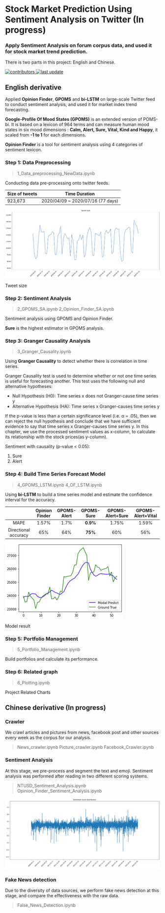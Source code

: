 # Stock Market Prediction Using Sentiment Analysis on Twitter (In progress)
    
### Apply Sentiment Analysis on forum corpus data, and used it for stock market trend prediction.

There is two parts in this project: English and Chinese.
    



<!-- Badges -->
<p>
  <a href="">
    <img src="https://img.shields.io/badge/contributors-2-yellow" alt="contributors" />
  </a>
  <a href="">
    <img src="https://img.shields.io/badge/last%20update-November%202022-green" alt="last update" />
  </a>
</p>

## English derivative

Applied **Opinion Finder**, **GPOMS** and **bi-LSTM** on large-scale Twitter feed to conduct sentiment analysis, and used it for market index trend forecasting.

**Google-Profile Of Mood States (GPOMS)** is an extended version of POMS-bi. It is based on a lexicon of 964 terms and can measure human mood states in six mood dimensions : **Calm, Alert, Sure, Vital, Kind and Happy**, it scaled from **-1 to 1** for each dimensions.

**Opinion Finder** is a tool for sentiment analysis using 4 categories of sentiment lexicon.

### Step 1: Data Preprocessing

> 1_Data_preprocessing_NewData.ipynb

Conducting data pre-processing onto twitter feeds.

Size of tweets | Time Duration 
--- | --- 
923,673 | 2020/04/09 ~ 2020/07/16 (77 days)

![alt text](https://github.com/la83la/about_emotion/blob/main/English_derivative/tweets_size.png "Tweet size")

Tweet size

### Step 2: Sentiment Analysis 

> 2_GPOMS_SA.ipynb 
> 2_Opinion_Finder_SA.ipynb

Sentiment analysis using GPOMS and Opinion Finder.

**Sure** is the highest estimator in GPOMS analysis.

### Step 3: Granger Causality Analysis

> 3_Granger_Causality.ipynb

Using **Granger Causality** to detect whether there is correlation in time series.

Granger Causality test is used to determine whether or not one time series is useful for forecasting another. This test uses the following null and alternative hypotheses:

* Null Hypothesis (H0): Time series x does not Granger-cause time series y
* Alternative Hypothesis (HA): Time series x Granger-causes time series y

If the p-value is less than a certain significance level (i.e. α = .05), then we can reject the null hypothesis and conclude that we have sufficient evidence to say that time series x Granger-causes time series y. In this chapter, we use the processed sentiment values as x-column, to calculate its relationship with the stock prices(as y-column).

Sentiment with causality (p-value < 0.05):

1. Sure
2. Alert


### Step 4: Build Time Series Forecast Model

> 4_GPOMS_LSTM.ipynb 
> 4_OF_LSTM.ipynb

Using **bi-LSTM** to build a time series model and estimate the confidence interval for the accuracy.

|                      | Opinion Finder | GPOMS-Alert | GPOMS-Sure | GPOMS-Alert+Sure | GPOMS-Alert+Vital |
|:--------------------:|:--------------:|:-----------:|:----------:|:----------------:|:-----------------:|
|         MAPE         |      1.57%     |     1.7%    |  **0.9%**  |       1.75%      |       1.59%       |
| Directional accuracy |       65%      |     64%     |   **75%**  |        60%       |        56%        |

![alt text](https://github.com/la83la/about_emotion/blob/main/English_derivative/model%20result.png "Model result")

Model result

### Step 5: Portfolio Management

> 5_Portfolio_Management.ipynb

Build portfolios and calculate its performance.

### Step 6: Related graph

> 6_Plotting.ipynb

Project Related Charts

## Chinese derivative (In progress)

### Crawler

We crawl articles and pictures from news, facebook post and other sources every week as the corpus for our analysis.
> News_crawler.ipynb 
> Picture_crawler.ipynb 
> Facebook_Crawler.ipynb

### Sentiment Analysis

At this stage, we pre-process and segment the text and emoji. 
Sentiment analysis was performed after reading in two different scoring systems.
> NTUSD_Sentiment_Analysis.ipynb
> Opinion_Finder_Sentiment_Analysis.ipynb

![alt text](https://github.com/la83la/about_emotion/blob/main/Chinese_derivative/Sentiment_Analysis/NTUSD_result.png "Analysis result")

### Fake News detection

Due to the diversity of data sources, we perform fake news detection at this stage, and compare the effectiveness with the raw data.
> False_News_Detection.ipynb









